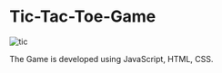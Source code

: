 # Tic-Tac-Toe-Game

![tic](https://user-images.githubusercontent.com/68438422/169107517-27548d3e-3758-49be-9725-7aeeb0d3998e.jpg)

The Game is developed using JavaScript, HTML, CSS.
